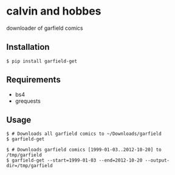 # calvin and hobbes

downloader of garfield comics

## Installation

    $ pip install garfield-get

## Requirements

* bs4
* grequests

## Usage

    $ # Downloads all garfield comics to ~/Downloads/garfield
    $ garfield-get

    $ # Downloads garfield comics [1999-01-03..2012-10-20] to /tmp/garfield
    $ garfield-get --start=1999-01-03 --end=2012-10-20 --output-dir=/tmp/garfield
